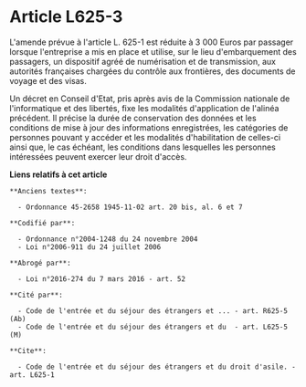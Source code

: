 # Article L625-3

L'amende prévue à l'article L. 625-1 est réduite à 3 000 Euros par passager lorsque l'entreprise a mis en place et utilise,
sur le lieu d'embarquement des passagers, un dispositif agréé de numérisation et de transmission, aux autorités françaises
chargées du contrôle aux frontières, des documents de voyage et des visas.

Un décret en Conseil d'Etat, pris après avis de la Commission nationale de l'informatique et des libertés, fixe les modalités
d'application de l'alinéa précédent. Il précise la durée de conservation des données et les conditions de mise à jour des
informations enregistrées, les catégories de personnes pouvant y accéder et les modalités d'habilitation de celles-ci ainsi
que, le cas échéant, les conditions dans lesquelles les personnes intéressées peuvent exercer leur droit d'accès.

**Liens relatifs à cet article**

	**Anciens textes**:

	  - Ordonnance 45-2658 1945-11-02 art. 20 bis, al. 6 et 7

	**Codifié par**:

	  - Ordonnance n°2004-1248 du 24 novembre 2004
	  - Loi n°2006-911 du 24 juillet 2006

	**Abrogé par**:

	  - Loi n°2016-274 du 7 mars 2016 - art. 52

	**Cité par**:

	  - Code de l'entrée et du séjour des étrangers et ... - art. R625-5 (Ab)
	  - Code de l'entrée et du séjour des étrangers et du  - art. L625-5 (M)

	**Cite**:

	  - Code de l'entrée et du séjour des étrangers et du droit d'asile. - art. L625-1
